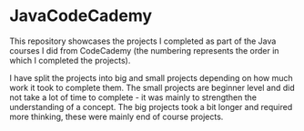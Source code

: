 # JavaCodeCademy
This repository showcases the projects I completed as part of the Java courses I did from CodeCademy (the numbering represents the order in which I completed the projects). 

I have split the projects into big and small projects depending on how much work it took to complete them. The small projects are beginner level and did not take a lot of time to complete - it was mainly to strengthen the understanding of a concept. The big projects took a bit longer and required more thinking, these were mainly end of course projects.
